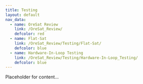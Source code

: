 ```yaml
---
title: Testing
layout: default
nav_data:
  - name: OreSat Review
    link: /OreSat_Review/
    defcolor: red
  - name: Flat-Sat
    link: /OreSat_Review/Testing/Flat-Sat/
    defcolor: blue
  - name: Hardware-In-Loop Testing
    link: /OreSat_Review/Testing/Hardware-In-Loop_Testing/
    defcolor: blue
---
```



Placeholder for content...
